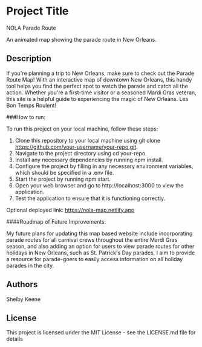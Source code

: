 
# Project Title
NOLA Parade Route

An animated map showing the parade route in New Orleans.

## Description

If you're planning a trip to New Orleans, make sure to check out the Parade Route Map! 
With an interactive map of downtown New Orleans, this handy tool helps you find the perfect 
spot to watch the parade and catch all the action. Whether you're a first-time visitor or a 
seasoned Mardi Gras veteran, this site is a helpful guide to experiencing the magic of New 
Orleans. Les Bon Temps Roulent! 

###How to run:

To run this project on your local machine, follow these steps:

1. Clone this repository to your local machine using git clone https://github.com/your-username/your-repo.git.
2. Navigate to the project directory using cd your-repo.
3. Install any necessary dependencies by running npm install.
4. Configure the project by filling in any necessary environment variables, which should be specified in a .env file.
5. Start the project by running npm start.
6. Open your web browser and go to http://localhost:3000 to view the application.
7. Test the application to ensure that it is functioning correctly.

Optional deployed link:  https://nola-map.netlify.app 

####Roadmap of Future Improvements:

My future plans for updating this map based website include incorporating parade routes for all carnival crews throughout the entire Mardi Gras season, and also adding an option for users to view parade routes for other holidays in New Orleans, such as St. Patrick's Day parades. I aim to provide a resource for parade-goers to easily access information on all holiday parades in the city.

## Authors

Shelby Keene

## License

This project is licensed under the MIT License - see the LICENSE.md file for details
